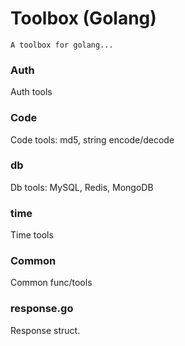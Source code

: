 # Toolbox (Golang)
`A toolbox for golang...`

### Auth

Auth tools

### Code

Code tools: md5, string encode/decode

### db

Db tools: MySQL, Redis, MongoDB

### time

Time tools

### Common

Common func/tools

### response.go

Response struct.

